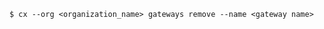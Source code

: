 <!-- usedin: [ _includes/_inlines/Toolbelt/common/gateway] - layout:code post: gateway_usage -->

```
$ cx --org <organization_name> gateways remove --name <gateway name>
```
